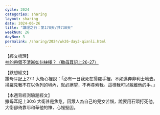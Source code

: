 ```yaml
---
cycle: 2024
categories: sharing
layout: sharing
date: 2024-06-26
title: "謙理之行：第178天/共730天"
weekNum: 26
dayNum: 3
permalink: /sharing/2024/wk26-day3-qianli.html
---
```


【經文梳理】  
<a href="https://youtu.be/Kczn9_wW9yg" target="_blank">神的帶領不清晰如何抉擇？（撒母耳記上26-27）</a>

【默想經文】  
撒母耳記上27:1 大衛心裡說：「必有一日我死在掃羅手裡，不如逃奔非利士地去。掃羅見我不在以色列的境內，就必絕望，不再尋索我。這樣我可以脫離他的手。」

【本週背經測驗題經文】  
撒母耳記上30:6 大衛甚是焦急，因眾人為自己的兒女苦惱，說要用石頭打死他。大衛卻倚靠耶和華他的神，心裡堅固。
